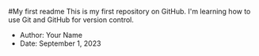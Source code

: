 #My first readme
This is my first repository on GitHub. I'm learning how to use Git and GitHub for version control.
- Author: Your Name
- Date: September 1, 2023

